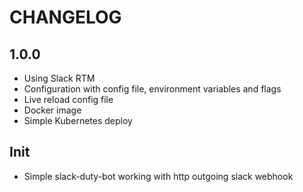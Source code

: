 CHANGELOG
=========

1.0.0
-----
 * Using Slack RTM
 * Configuration with config file, environment variables and flags
 * Live reload config file
 * Docker image
 * Simple Kubernetes deploy

Init
----
 * Simple slack-duty-bot working with http outgoing slack webhook
